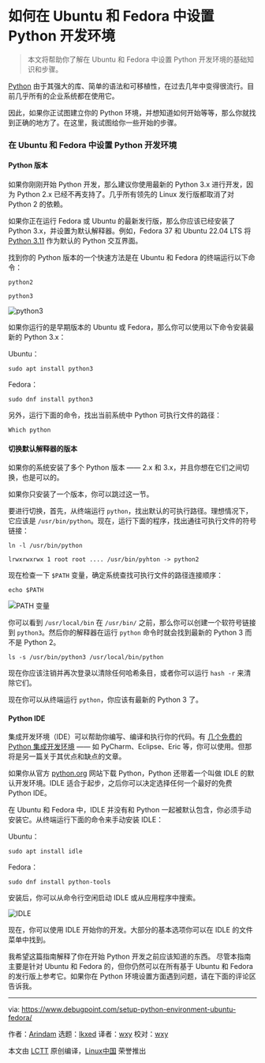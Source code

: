 [#]: subject: "How to Setup Python Development Environment in Ubuntu and Fedora"
[#]: via: "https://www.debugpoint.com/setup-python-environment-ubuntu-fedora/"
[#]: author: "Arindam https://www.debugpoint.com/author/admin1/"
[#]: collector: "lkxed"
[#]: translator: "wxy"
[#]: reviewer: "wxy"
[#]: publisher: "wxy"
[#]: url: "https://linux.cn/article-15475-1.html"

如何在 Ubuntu 和 Fedora 中设置 Python 开发环境
======

> 本文将帮助你了解在 Ubuntu 和 Fedora 中设置 Python 开发环境的基础知识和步骤。

[Python][1] 由于其强大的库、简单的语法和可移植性，在过去几年中变得很流行。目前几乎所有的企业系统都在使用它。

因此，如果你正试图建立你的 Python 环境，并想知道如何开始等等，那么你就找到正确的地方了。在这里，我试图给你一些开始的步骤。

### 在 Ubuntu 和 Fedora 中设置 Python 开发环境

#### Python 版本

如果你刚刚开始 Python 开发，那么建议你使用最新的 Python 3.x 进行开发，因为 Python 2.x 已经不再支持了。几乎所有领先的 Linux 发行版都取消了对 Python 2 的依赖。

如果你正在运行 Fedora 或 Ubuntu 的最新发行版，那么你应该已经安装了 Python 3.x，并设置为默认解释器。例如，Fedora 37 和 Ubuntu 22.04 LTS 将 [Python 3.11][2] 作为默认的 Python 交互界面。

找到你的 Python 版本的一个快速方法是在 Ubuntu 和 Fedora 的终端运行以下命令：

```
python2
```

```
python3
```

![python3][3]

如果你运行的是早期版本的 Ubuntu 或 Fedora，那么你可以使用以下命令安装最新的 Python 3.x：

Ubuntu：

```
sudo apt install python3
```

Fedora：

```
sudo dnf install python3
```

另外，运行下面的命令，找出当前系统中 Python 可执行文件的路径：

```
Which python
```

#### 切换默认解释器的版本

如果你的系统安装了多个 Python 版本 —— 2.x 和 3.x，并且你想在它们之间切换，也是可以的。 

如果你只安装了一个版本，你可以跳过这一节。

要进行切换，首先，从终端运行 `python`，找出默认的可执行路径。理想情况下，它应该是 `/usr/bin/python`。现在，运行下面的程序，找出通往可执行文件的符号链接：

```
ln -l /usr/bin/python
```

```
lrwxrwxrwx 1 root root .... /usr/bin/pyhton -> python2
```

现在检查一下 `$PATH` 变量，确定系统查找可执行文件的路径连接顺序：

```
echo $PATH
```

![PATH 变量][4]

你可以看到 `/usr/local/bin` 在 `/usr/bin/` 之前，那么你可以创建一个软符号链接到 `python3`。然后你的解释器在运行 `python` 命令时就会找到最新的 Python 3 而不是 Python 2。 

```
ls -s /usr/bin/python3 /usr/local/bin/python
```

现在你应该注销并再次登录以清除任何哈希条目，或者你可以运行 `hash -r` 来清除它们。

现在你可以从终端运行 `python`，你应该有最新的 Python 3 了。

#### Python IDE

集成开发环境（IDE）可以帮助你编写、编译和执行你的代码。有 [几个免费的 Python 集成开发环境][5] —— 如 PyCharm、Eclipse、Eric 等，你可以使用。但那将是另一篇关于其优点和缺点的文章。 

如果你从官方 [python.org][1] 网站下载 Python，Python 还带着一个叫做 IDLE 的默认开发环境。IDLE 适合于起步，之后你可以决定选择任何一个最好的免费 Python IDE。

在 Ubuntu 和 Fedora 中，IDLE 并没有和 Python 一起被默认包含，你必须手动安装它。从终端运行下面的命令来手动安装 IDLE：

Ubuntu：

```
sudo apt install idle
```

Fedora：

```
sudo dnf install python-tools
```

安装后，你可以从命令行空闲启动 IDLE 或从应用程序中搜索。

![IDLE][6]

现在，你可以使用 IDLE 开始你的开发。大部分的基本选项你可以在 IDLE 的文件菜单中找到。

我希望这篇指南解释了你在开始 Python 开发之前应该知道的东西。 尽管本指南主要是针对 Ubuntu 和 Fedora 的，但你仍然可以在所有基于 Ubuntu 和 Fedora 的发行版上参考它。如果你在 Python 环境设置方面遇到问题，请在下面的评论区告诉我。 

--------------------------------------------------------------------------------

via: https://www.debugpoint.com/setup-python-environment-ubuntu-fedora/

作者：[Arindam][a]
选题：[lkxed][b]
译者：[wxy](https://github.com/wxy)
校对：[wxy](https://github.com/wxy)

本文由 [LCTT](https://github.com/LCTT/TranslateProject) 原创编译，[Linux中国](https://linux.cn/) 荣誉推出

[a]: https://www.debugpoint.com/author/admin1/
[b]: https://github.com/lkxed
[1]: https://www.python.org/
[2]: https://www.debugpoint.com/install-python-3-11-ubuntu/
[3]: https://www.debugpoint.com/wp-content/uploads/2020/06/python3.jpg
[4]: https://www.debugpoint.com/wp-content/uploads/2020/06/PATH-Variable.png
[5]: https://www.debugpoint.com/5-best-python-ide-code-editor/
[6]: https://www.debugpoint.com/wp-content/uploads/2020/06/IDLE-environment.png
[7]: https://www.debugpoint.com/bash-base64-encode-decode/
